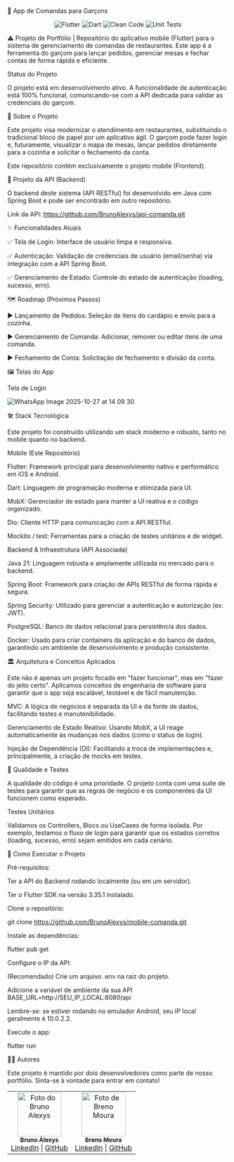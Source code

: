 📱 App de Comandas para Garçons

<div align="center">
<img src="https://img.shields.io/badge/Flutter-02569B?style=for-the-badge&logo=flutter&logoColor=white" alt="Flutter">
<img src="https://img.shields.io/badge/Dart-0175C2?style=for-the-badge&logo=dart&logoColor=white" alt="Dart">
<img src="https://img.shields.io/badge/Code-Clean-purple?style=for-the-badge" alt="Clean Code">
<img src="https://img.shields.io/badge/Tests-Unit-green?style=for-the-badge" alt="Unit Tests">
</div>

⚠️ Projeto de Portfólio | Repositório do aplicativo mobile (Flutter) para o sistema de gerenciamento de comandas de restaurantes. Este app é a ferramenta do garçom para lançar pedidos, gerenciar mesas e fechar contas de forma rápida e eficiente.

Status do Projeto

O projeto está em desenvolvimento ativo. A funcionalidade de autenticação está 100% funcional, comunicando-se com a API dedicada para validar as credenciais do garçom.

🎯 Sobre o Projeto

Este projeto visa modernizar o atendimento em restaurantes, substituindo o tradicional bloco de papel por um aplicativo ágil. O garçom pode fazer login e, futuramente, visualizar o mapa de mesas, lançar pedidos diretamente para a cozinha e solicitar o fechamento da conta.

Este repositório contém exclusivamente o projeto mobile (Frontend).

🔗 Projeto da API (Backend)

O backend deste sistema (API RESTful) foi desenvolvido em Java com Spring Boot e pode ser encontrado em outro repositório.

Link da API: https://github.com/BrunoAlexys/api-comanda.git

✨ Funcionalidades Atuais

✅ Tela de Login: Interface de usuário limpa e responsiva.

✅ Autenticação: Validação de credenciais de usuário (email/senha) via integração com a API Spring Boot.

✅ Gerenciamento de Estado: Controle do estado de autenticação (loading, sucesso, erro).

🗺️ Roadmap (Próximos Passos)

▶️ Lançamento de Pedidos: Seleção de itens do cardápio e envio para a cozinha.

▶️ Gerenciamento de Comanda: Adicionar, remover ou editar itens de uma comanda.

▶️ Fechamento de Conta: Solicitação de fechamento e divisão da conta.

🖼️ Telas do App

Tela de Login

![WhatsApp Image 2025-10-27 at 14 09 30](https://github.com/user-attachments/assets/a9160879-8f5f-4471-b27d-882111f8f633)

🛠️ Stack Tecnológica

Este projeto foi construído utilizando um stack moderno e robusto, tanto no mobile quanto no backend.

Mobile (Este Repositório)

Flutter: Framework principal para desenvolvimento nativo e performático em iOS e Android.

Dart: Linguagem de programação moderna e otimizada para UI.

MobX: Gerenciador de estado para manter a UI reativa e o código organizado.

Dio: Cliente HTTP para comunicação com a API RESTful.

Mockito / test: Ferramentas para a criação de testes unitários e de widget.

Backend & Infraestrutura (API Associada)

Java 21: Linguagem robusta e amplamente utilizada no mercado para o backend.

Spring Boot: Framework para criação de APIs RESTful de forma rápida e segura.

Spring Security: Utilizado para gerenciar a autenticação e autorização (ex: JWT).

PostgreSQL: Banco de dados relacional para persistência dos dados.

Docker: Usado para criar containers da aplicação e do banco de dados, garantindo um ambiente de desenvolvimento e produção consistente.

🏛️ Arquitetura e Conceitos Aplicados

Este não é apenas um projeto focado em "fazer funcionar", mas em "fazer do jeito certo". Aplicamos conceitos de engenharia de software para garantir que o app seja escalável, testável e de fácil manutenção.

MVC: A lógica de negócios é separada da UI e da fonte de dados, facilitando testes e manutenibilidade.

Gerenciamento de Estado Reativo: Usando MobX, a UI reage automaticamente às mudanças nos dados (como o status de login).

Injeção de Dependência (DI): Facilitando a troca de implementações e, principalmente, a criação de mocks em testes.

🧪 Qualidade e Testes

A qualidade do código é uma prioridade. O projeto conta com uma suíte de testes para garantir que as regras de negócio e os componentes da UI funcionem como esperado.

Testes Unitários

Validamos os Controllers, Blocs ou UseCases de forma isolada. Por exemplo, testamos o fluxo de login para garantir que os estados corretos (loading, sucesso, erro) sejam emitidos em cada cenário.

🚀 Como Executar o Projeto

Pré-requisitos:

Ter a API do Backend rodando localmente (ou em um servidor).

Ter o Flutter SDK na versão 3.35.1 instalado.

Clone o repositório:

git clone https://github.com/BrunoAlexys/mobile-comanda.git

Instale as dependências:

flutter pub get

Configure o IP da API:

(Recomendado) Crie um arquivo .env na raiz do projeto.

Adicione a variável de ambiente da sua API BASE_URL=http://SEU_IP_LOCAL:8080/api

Lembre-se: se estiver rodando no emulador Android, seu IP local geralmente é 10.0.2.2.

Execute o app:

flutter run


👨‍💻 Autores

Este projeto é mantido por dois desenvolvedores como parte de nosso portfólio. Sinta-se à vontade para entrar em contato!

<table align="center" border="0" cellpadding="10" cellspacing="0" style="border: none !important;">
<tr style="border: none !important;">
<td align="center" style="border: none !important;">
<a href="https://github.com/BrunoAlexys">
<img src="https://github.com/BrunoAlexys.png" width="100px;" alt="Foto do Bruno Alexys"/>
<br />
<sub><b>Bruno Álexys</b></sub>
</a>
<br />
<a href="https://www.linkedin.com/in/bruno-alexys-moura/">LinkedIn</a> |
<a href="https://github.com/BrunoAlexys">GitHub</a>
</td>
<td align="center" style="border: none !important;">
<a href="https://github.com/BrenoMoura00">
<img src="https://github.com/BrenoMoura00.png" width="100px;" alt="Foto de Breno Moura"/>
<br />
<sub><b>Breno Moura</b></sub>
</a>
<br />
<a href="https://www.linkedin.com/in/breno-moura-silva/">LinkedIn</a> |
<a href="https://github.com/BrenoMoura00">GitHub</a>
</td>
</tr>
</table>

